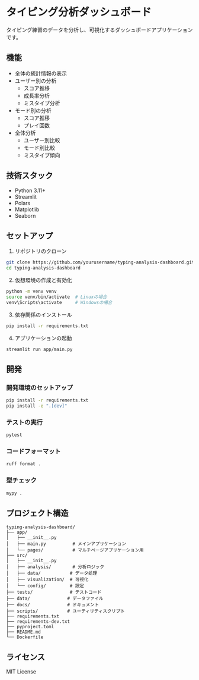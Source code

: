 # タイピング分析ダッシュボード

タイピング練習のデータを分析し、可視化するダッシュボードアプリケーションです。

## 機能

- 全体の統計情報の表示
- ユーザー別の分析
  - スコア推移
  - 成長率分析
  - ミスタイプ分析
- モード別の分析
  - スコア推移
  - プレイ回数
- 全体分析
  - ユーザー別比較
  - モード別比較
  - ミスタイプ傾向

## 技術スタック

- Python 3.11+
- Streamlit
- Polars
- Matplotlib
- Seaborn

## セットアップ

1. リポジトリのクローン
```bash
git clone https://github.com/yourusername/typing-analysis-dashboard.git
cd typing-analysis-dashboard
```

2. 仮想環境の作成と有効化
```bash
python -m venv venv
source venv/bin/activate  # Linuxの場合
venv\Scripts\activate     # Windowsの場合
```

3. 依存関係のインストール
```bash
pip install -r requirements.txt
```

4. アプリケーションの起動
```bash
streamlit run app/main.py
```

## 開発

### 開発環境のセットアップ

```bash
pip install -r requirements.txt
pip install -e ".[dev]"
```

### テストの実行

```bash
pytest
```

### コードフォーマット

```bash
ruff format .
```

### 型チェック

```bash
mypy .
```

## プロジェクト構造

```
typing-analysis-dashboard/
├── app/
│   ├── __init__.py
│   ├── main.py          # メインアプリケーション
│   └── pages/           # マルチページアプリケーション用
├── src/
│   ├── __init__.py
│   ├── analysis/        # 分析ロジック
│   ├── data/           # データ処理
│   ├── visualization/  # 可視化
│   └── config/         # 設定
├── tests/              # テストコード
├── data/              # データファイル
├── docs/              # ドキュメント
├── scripts/           # ユーティリティスクリプト
├── requirements.txt
├── requirements-dev.txt
├── pyproject.toml
├── README.md
└── Dockerfile
```

## ライセンス

MIT License 